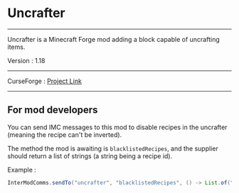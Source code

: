 # Uncrafter

---

Uncrafter is a Minecraft Forge mod adding a block capable of uncrafting items.

Version : 1.18

---

CurseForge : [Project Link](https://www.curseforge.com/minecraft/mc-mods/uncrafter)

---

## For mod developers

You can send IMC messages to this mod to disable recipes in the uncrafter (meaning the recipe can't be inverted).  

The method the mod is awaiting is `blacklistedRecipes`, and the supplier should return a list of strings (a string being a recipe id).

Example :
```java
InterModComms.sendTo("uncrafter", "blacklistedRecipes", () -> List.of("modid:recipe_for_something"));
```
